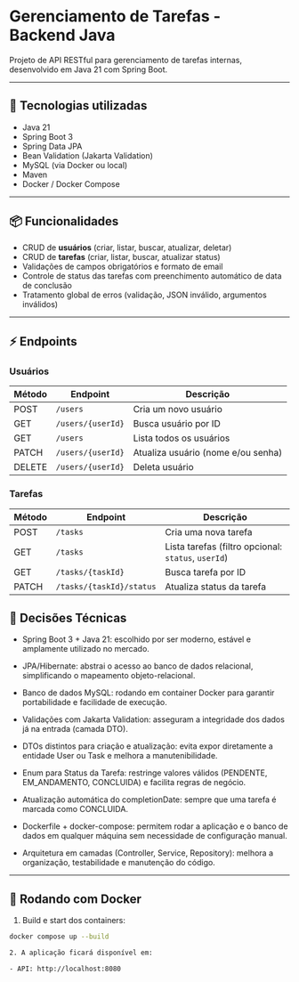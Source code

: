# Gerenciamento de Tarefas - Backend Java

Projeto de API RESTful para gerenciamento de tarefas internas, desenvolvido em Java 21 com Spring Boot.

---

## 🚀 Tecnologias utilizadas

- Java 21
- Spring Boot 3
- Spring Data JPA
- Bean Validation (Jakarta Validation)
- MySQL (via Docker ou local)
- Maven
- Docker / Docker Compose

---

## 📦 Funcionalidades

- CRUD de **usuários** (criar, listar, buscar, atualizar, deletar)
- CRUD de **tarefas** (criar, listar, buscar, atualizar status)
- Validações de campos obrigatórios e formato de email
- Controle de status das tarefas com preenchimento automático de data de conclusão
- Tratamento global de erros (validação, JSON inválido, argumentos inválidos)

---

## ⚡ Endpoints

### Usuários

| Método | Endpoint | Descrição |
|--------|----------|-----------|
| POST | `/users` | Cria um novo usuário |
| GET | `/users/{userId}` | Busca usuário por ID |
| GET | `/users` | Lista todos os usuários |
| PATCH | `/users/{userId}` | Atualiza usuário (nome e/ou senha) |
| DELETE | `/users/{userId}` | Deleta usuário |

### Tarefas

| Método | Endpoint | Descrição                                           |
|--------|----------|-----------------------------------------------------|
| POST | `/tasks` | Cria uma nova tarefa                                |
| GET | `/tasks` | Lista tarefas (filtro opcional: `status`, `userId`) |
| GET | `/tasks/{taskId}` | Busca tarefa por ID                                 |
| PATCH | `/tasks/{taskId}/status` | Atualiza status da tarefa                           |

## 📌 Decisões Técnicas

- Spring Boot 3 + Java 21: escolhido por ser moderno, estável e amplamente utilizado no mercado.

- JPA/Hibernate: abstrai o acesso ao banco de dados relacional, simplificando o mapeamento objeto-relacional.

- Banco de dados MySQL: rodando em container Docker para garantir portabilidade e facilidade de execução.

- Validações com Jakarta Validation: asseguram a integridade dos dados já na entrada (camada DTO).

- DTOs distintos para criação e atualização: evita expor diretamente a entidade User ou Task e melhora a manutenibilidade.

- Enum para Status da Tarefa: restringe valores válidos (PENDENTE, EM_ANDAMENTO, CONCLUIDA) e facilita regras de negócio.

- Atualização automática do completionDate: sempre que uma tarefa é marcada como CONCLUIDA.

- Dockerfile + docker-compose: permitem rodar a aplicação e o banco de dados em qualquer máquina sem necessidade de configuração manual.

- Arquitetura em camadas (Controller, Service, Repository): melhora a organização, testabilidade e manutenção do código.

---

## 🐳 Rodando com Docker

1. Build e start dos containers:

```bash
docker compose up --build

2. A aplicação ficará disponível em:

- API: http://localhost:8080
